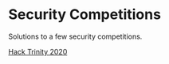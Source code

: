 # Security Competitions

Solutions to a few security competitions.

[Hack Trinity 2020](HackTrinity-2020)

